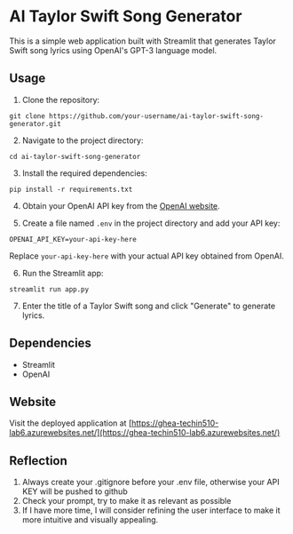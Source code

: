 # AI Taylor Swift Song Generator

This is a simple web application built with Streamlit that generates Taylor Swift song lyrics using OpenAI's GPT-3 language model.

## Usage

1. Clone the repository:

```
git clone https://github.com/your-username/ai-taylor-swift-song-generator.git
```

2. Navigate to the project directory:

```
cd ai-taylor-swift-song-generator
```

3. Install the required dependencies:

```
pip install -r requirements.txt
```

4. Obtain your OpenAI API key from the [OpenAI website](https://openai.com).

5. Create a file named `.env` in the project directory and add your API key:

```
OPENAI_API_KEY=your-api-key-here
```

Replace `your-api-key-here` with your actual API key obtained from OpenAI.

6. Run the Streamlit app:

```
streamlit run app.py
```

7. Enter the title of a Taylor Swift song and click "Generate" to generate lyrics.

## Dependencies

- Streamlit
- OpenAI

## Website

Visit the deployed application at [https://ghea-techin510-lab6.azurewebsites.net/](https://ghea-techin510-lab6.azurewebsites.net/)

## Reflection
1. Always create your .gitignore before your .env file, otherwise your API KEY will be pushed to github
2. Check your prompt, try to make it as relevant as possible
3. If I have more time, I will consider refining the user interface to make it more intuitive and visually appealing. 

